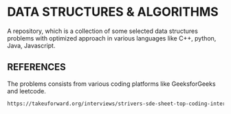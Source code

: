 # DATA STRUCTURES & ALGORITHMS

A repository, which is a collection of some selected data structures problems with optimized approach in various languages like C++, python, Java, Javascript.




## REFERENCES

The problems consists from various coding platforms like GeeksforGeeks and leetcode.


```bash
https://takeuforward.org/interviews/strivers-sde-sheet-top-coding-interview-problems/
```
    
